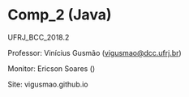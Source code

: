 # Comp_2 (Java)
 UFRJ_BCC_2018.2

Professor: Vinícius Gusmão (vigusmao@dcc.ufrj.br)

Monitor: Ericson Soares ()

Site: vigusmao.github.io
